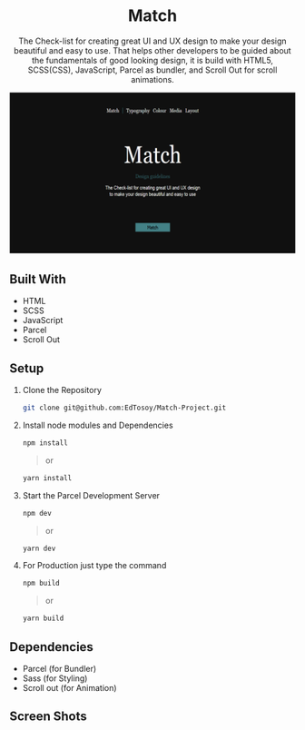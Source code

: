 <h1 align="center">
  Match 
  
</h1>
<p align="center">
  The Check-list for creating great UI and UX design to make your design beautiful and easy to use.
  That helps other developers to be guided about the fundamentals of good looking design, it is
  build with HTML5, SCSS(CSS), JavaScript, Parcel as bundler, and Scroll Out for  scroll animations.
</p>

![demo](https://raw.githubusercontent.com/EdTosoy/Match-Project/master/src/img/Demo.png)

## Built With

- HTML
- SCSS
- JavaScript
- Parcel
- Scroll Out

## Setup

1. Clone the Repository

   ```sh
   git clone git@github.com:EdTosoy/Match-Project.git
   ```

2. Install node modules and Dependencies

   ```sh
   npm install
   ```

   > or

   ```sh
   yarn install
   ```

3. Start the Parcel Development Server

   ```sh
   npm dev
   ```

   > or

   ```sh
   yarn dev
   ```

4. For Production just type the command

   ```sh
   npm build
   ```

   > or

   ```sh
   yarn build
   ```

## Dependencies

- Parcel (for Bundler)
- Sass (for Styling)
- Scroll out (for Animation)

## Screen Shots
